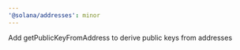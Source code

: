 ```yaml
---
'@solana/addresses': minor
---
```


Add getPublicKeyFromAddress to derive public keys from addresses
